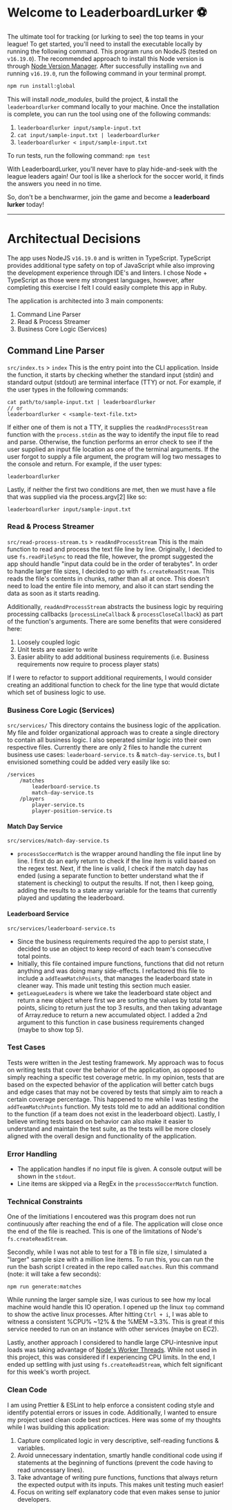 # Welcome to LeaderboardLurker :soccer:
The ultimate tool for tracking (or lurking to see) the top teams in your league!
To get started, you'll need to install the executable locally by running the following command. This program runs on NodeJS (tested on `v16.19.0`). The recommended approach to install this Node version is through [Node Version Manager](https://github.com/nvm-sh/nvm).
After successfully installing `nvm` and running `v16.19.0`, run the following command in your terminal prompt.
```bash
npm run install:global
```
This will install _node_modules_, build the project, & install the `leaderboardlurker` command locally to your machine. Once the installation is complete, you can run the tool using one of the following commands:

1. `leaderboardlurker input/sample-input.txt`
2. `cat input/sample-input.txt | leaderboardlurker`
3. `leaderboardlurker < input/sample-input.txt`

To run tests, run the following command: `npm test`

With LeaderboardLurker, you'll never have to play hide-and-seek with the league leaders again! Our tool is like a sherlock for the soccer world, it finds the answers you need in no time.

So, don't be a benchwarmer, join the game and become a __leaderboard lurker__ today!
___
# Architectual Decisions
The app uses NodeJS `v16.19.0` and is written in TypeScript. TypeScript provides additional type safety on top of JavaScript while also improving the development experience through IDE's and linters. I chose Node + TypeScript as those were my strongest languages, however, after completing this exercise I felt I could easily complete this app in Ruby.

The application is architected into 3 main components:
1. Command Line Parser
2. Read & Process Streamer
3. Business Core Logic (Services)
## Command Line Parser
`src/index.ts` > `index`
This is the entry point into the CLI application. Inside the function, it starts by checking whether the standard input (stdin) and standard output (stdout) are terminal interface (TTY) or not. For example, if the user types in the following commands:
```
cat path/to/sample-input.txt | leaderboardlurker
// or
leaderboardlurker < <sample-text-file.txt>
```
If either one of them is not a TTY, it supplies the `readAndProcessStream` function with the `process.stdin` as the way to identify the input file to read and parse.
Otherwise, the function performs an error check to see if the user supplied an input file location as one of the terminal arguments. If the user forgot to supply a file argument, the program will log two messages to the console and return. For example, if the user types:
```
leaderboardlurker
```
Lastly, if neither the first two conditions are met, then we must have a file that was supplied via the process.argv[2] like so:
```
leaderboardlurker input/sample-input.txt
```
### Read & Process Streamer
`src/read-process-stream.ts` > `readAndProcessStream`
This is the main function to read and process the text file line by line. Originally, I decided to use `fs.readFileSync` to read the file, however, the prompt suggested the app should handle "input data could be in the order of terabytes". In order to handle larger file sizes, I decided to go with `fs.createReadStream`. This reads the file's contents in chunks, rather than all at once. This doesn't need to load the entire file into memory, and also it can start sending the data as soon as it starts reading.

Additionally, `readAndProcessStream` abstracts the business logic by requiring processing callbacks (`processLineCallback` & `processCloseCallback`) as part of the function's arguments. There are some benefits that were considered here:
1. Loosely coupled logic
2. Unit tests are easier to write
3. Easier ability to add additional business requirements (i.e. Business requirements now require to process player stats)

If I were to refactor to support additional requirements, I would consider creating an additional function to check for the line type that would dictate which set of business logic to use.

### Business Core Logic (Services)
`src/services/`
This directory contains the business logic of the application. My file and folder organizational approach was to create a single directory to contain all business logic. I also seperated similar logic into their own respective files. Currently there are only 2 files to handle the current business use cases: `leaderboard-service.ts` & `match-day-service.ts`, but I envisioned something could be added very easily like so:
```
/services
    /matches
        leaderboard-service.ts
        match-day-service.ts
    /players
        player-service.ts
        player-position-service.ts
```

#### Match Day Service
`src/services/match-day-service.ts`
- `processSoccerMatch` is the wrapper around handling the file input line by line. I first do an early return to check if the line item is valid based on the regex test. Next, if the line is valid, I check if the match day has ended (using a separate function to better understand what the if statement is checking) to output the results. If not, then I keep going, adding the results to a state array variable for the teams that currently played and updating the leaderboard.

#### Leaderboard Service
`src/services/leaderboard-service.ts`
- Since the business requirements required the app to persist state, I decided to use an object to keep record of each team's consecutive total points.
- Initially, this file contained impure functions, functions that did not return anything and was doing many side-effects. I refactored this file to include a `addTeamMatchPoints`, that manages the leaderboard state in cleaner way. This made unit testing this section much easier.
- `getLeagueLeaders` is where we take the leaderboard state object and return a new object where first we are sorting the values by total team points, slicing to return just the top 3 results, and then taking advantage of Array.reduce to return a new accumulated object. I added a 2nd argument to this function in case business requirements changed (maybe to show top 5).

### Test Cases
Tests were written in the Jest testing framework. My approach was to focus on writing tests that cover the behavior of the application, as opposed to simply reaching a specific test coverage metric.
In my opinion, tests that are based on the expected behavior of the application will better catch bugs and edge cases that may not be covered by tests that simply aim to reach a certain coverage percentage. This happened to me while I was testing the `addTeamMatchPoints` function. My tests told me to add an additional condition to the function (if a team does not exist in the leaderboard object).
Lastly, I believe writing tests based on behavior can also make it easier to understand and maintain the test suite, as the tests will be more closely aligned with the overall design and functionality of the application.

### Error Handling
- The application handles if no input file is given. A console output will be shown in the `stdout`.
- Line items are skipped via a RegEx in the `processSoccerMatch` function.

### Technical Constraints
One of the limitiations I encoutered was this program does not run continuously after reaching the end of a file. The application will close once the end of the file is reached. This is one of the limitations of Node's `fs.createReadStream`.

Secondly, while I was not able to test for a TB in file size, I simulated a "larger" sample size with a million line items. To run this, you can run the run the bash script I created in the repo called `matches`. Run this command (note: it will take a few seconds):
```
npm run generate:matches
```
While running the larger sample size, I was curious to see how my local machine would handle this IO operation. I opened up the linux `top` command to show the active linux processes. After hitting `Ctrl + i`, I was able to witness a consistent %CPU% ~12% & the %MEM ~3.3%. This is great if this service needed to run on an instance with other services (maybe on EC2).

Lastly, another approach I considered to handle large CPU-intesnive input loads was taking advantage of [Node's Worker Threads](https://nodejs.org/api/worker_threads.html#worker-threads). While not used in this project, this was considered if I experiencing CPU limits. In the end, I ended up settling with just using `fs.createReadStream`, which felt significant for this week's worth project.

### Clean Code
I am using Prettier & ESLint to help enforce a consistent coding style and identify potential errors or issues in code. Additionally, I wanted to ensure my project used clean code best practices. Here was some of my thoughts while I was building this application:
1. Capture complicated logic in very descriptive, self-reading functions & variables.
2. Avoid unnecessary indentation, smartly handle conditional code using if statements at the beginning of functions (prevent the code having to read unncessary lines).
3. Take advantage of writing pure functions, functions that always return the expected output with its inputs. This makes unit testing much easier!
4. Focus on writing self explanatory code that even makes sense to junior developers.
